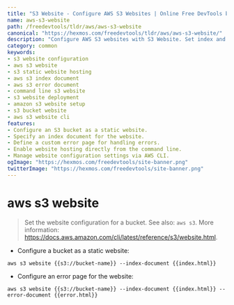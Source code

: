 ```yaml
---
title: "S3 Website - Configure AWS S3 Websites | Online Free DevTools by Hexmos"
name: aws-s3-website
path: /freedevtools/tldr/aws/aws-s3-website
canonical: "https://hexmos.com/freedevtools/tldr/aws/aws-s3-website/"
description: "Configure AWS S3 websites with S3 Website. Set index and error documents for static hosting, ensuring correct website behavior. Free online tool, no registration required."
category: common
keywords:
- s3 website configuration
- aws s3 website
- s3 static website hosting
- aws s3 index document
- aws s3 error document
- command line s3 website
- s3 website deployment
- amazon s3 website setup
- s3 bucket website
- aws s3 website cli
features:
- Configure an S3 bucket as a static website.
- Specify an index document for the website.
- Define a custom error page for handling errors.
- Enable website hosting directly from the command line.
- Manage website configuration settings via AWS CLI.
ogImage: "https://hexmos.com/freedevtools/site-banner.png"
twitterImage: "https://hexmos.com/freedevtools/site-banner.png"
---
```


# aws s3 website

> Set the website configuration for a bucket.
> See also: `aws s3`.
> More information: <https://docs.aws.amazon.com/cli/latest/reference/s3/website.html>.

- Configure a bucket as a static website:

`aws s3 website {{s3://bucket-name}} --index-document {{index.html}}`

- Configure an error page for the website:

`aws s3 website {{s3://bucket-name}} --index-document {{index.html}} --error-document {{error.html}}`
